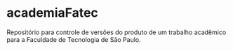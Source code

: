 # academiaFatec

Repositório para controle de versões do produto de um trabalho acadêmico para a Faculdade de Tecnologia de São Paulo.


